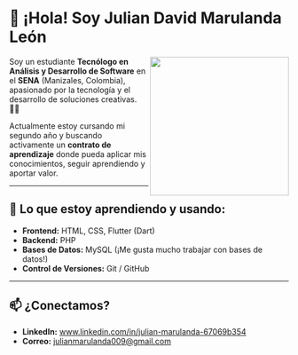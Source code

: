 # 👋 ¡Hola! Soy Julian David Marulanda León

<img align="right" width="250" height="auto" src="[https://encrypted-tbn0.gstatic.com/images?q=tbn:ANd9GcR5cOEDU3qHCLxvlZqON5F3GO7h-HamOFI-zQ&s]">

Soy un estudiante **Tecnólogo en Análisis y Desarrollo de Software** en el **SENA** (Manizales, Colombia), apasionado por la tecnología y el desarrollo de soluciones creativas. 👨‍💻

Actualmente estoy cursando mi segundo año y buscando activamente un **contrato de aprendizaje** donde pueda aplicar mis conocimientos, seguir aprendiendo y aportar valor.

---

## 🌱 Lo que estoy aprendiendo y usando:

*   **Frontend:** HTML, CSS, Flutter (Dart)
*   **Backend:** PHP
*   **Bases de Datos:** MySQL (¡Me gusta mucho trabajar con bases de datos!)
*   **Control de Versiones:** Git / GitHub

---

## 📫 ¿Conectamos?

*   **LinkedIn:** www.linkedin.com/in/julian-marulanda-67069b354
*   **Correo:** julianmarulanda009@gmail.com

